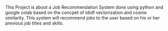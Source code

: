 This Project is about a Job Recommendation System done using python and google colab 
based on the concpet of tdidf vectorization and cosine similarity.
This system will recommend jobs to the user based on his or her previous job titles and skills.
